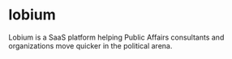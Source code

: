 # lobium
Lobium is a SaaS platform helping Public Affairs consultants and organizations move quicker in the political arena.

